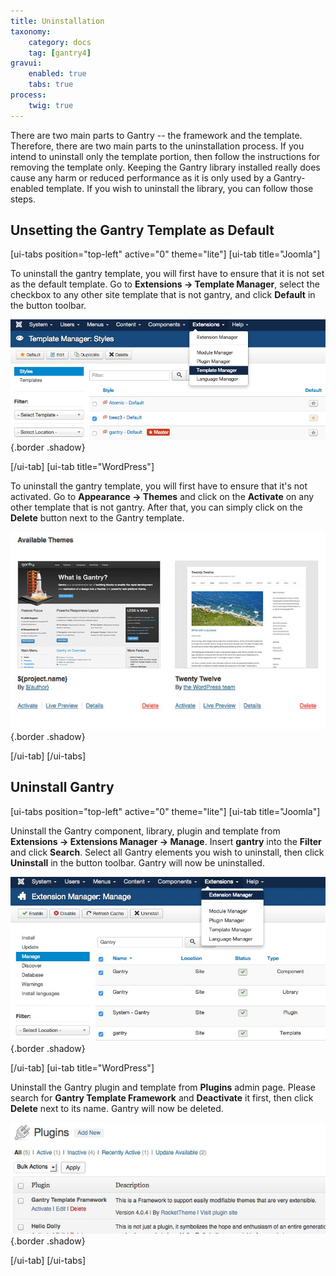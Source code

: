 ```yaml
---
title: Uninstallation
taxonomy:
    category: docs
    tag: [gantry4]
gravui:
    enabled: true
    tabs: true
process:
    twig: true
---
```


There are two main parts to Gantry -- the framework and the template. Therefore, there are two main parts to the uninstallation process. If you intend to uninstall only the template portion, then follow the instructions for removing the template only. Keeping the Gantry library installed really does cause any harm or reduced performance as it is only used by a Gantry-enabled template. If you wish to uninstall the library, you can follow those steps.

Unsetting the Gantry Template as Default
----------------------------------------

[ui-tabs position="top-left" active="0" theme="lite"]
[ui-tab title="Joomla"]

To uninstall the gantry template, you will first have to ensure that it is not set as the default template. Go to **Extensions → Template Manager**, select the checkbox to any other site template that is not gantry, and click **Default** in the button toolbar.

![](uninstall-template_j.jpg) {.border .shadow}

[/ui-tab]
[ui-tab title="WordPress"]

To uninstall the gantry template, you will first have to ensure that it's not activated. Go to **Appearance → Themes** and click on the **Activate** on any other template that is not gantry. After that, you can simply click on the **Delete** button next to the Gantry template.

![](uninstall-template_wp.jpg) {.border .shadow}

[/ui-tab]
[/ui-tabs]

Uninstall Gantry
----------------

[ui-tabs position="top-left" active="0" theme="lite"]
[ui-tab title="Joomla"]

Uninstall the Gantry component, library, plugin and template from **Extensions → Extensions Manager → Manage**. Insert **gantry** into the **Filter** and click **Search**. Select all Gantry elements you wish to uninstall, then click **Uninstall** in the button toolbar. Gantry will now be uninstalled.

![](uninstall-gantry_j.jpg) {.border .shadow}

[/ui-tab]
[ui-tab title="WordPress"]

Uninstall the Gantry plugin and template from **Plugins** admin page. Please search for **Gantry Template Framework** and **Deactivate** it first, then click **Delete** next to its name. Gantry will now be deleted.

![](uninstall-gantry_wp.jpg) {.border .shadow}

[/ui-tab]
[/ui-tabs]


